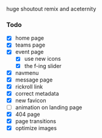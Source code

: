 huge shoutout remix and aceternity

### Todo
- [x] home page
- [x] teams page 
- [x] event page 
    - [x] use new icons
    - [x] the f-ing slider
- [x] navmenu
- [x] message page 
- [x] rickroll link 
- [x] correct metadata
- [x] new favicon
- [ ] animation on landing page
- [x] 404 page
- [x] page transitions
- [x] optimize images
